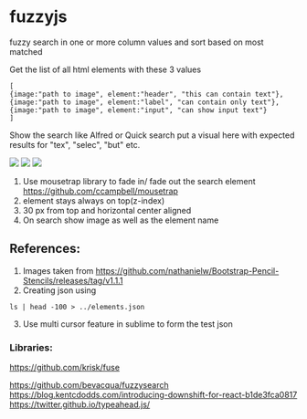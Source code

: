 # fuzzyjs
fuzzy search in one or more column values and sort based on most matched

Get the list of all html elements with these 3 values
```
[
{image:"path to image", element:"header", "this can contain text"},
{image:"path to image", element:"label", "can contain only text"},
{image:"path to image", element:"input", "can show input text"}
]
```

Show the search like Alfred or Quick search 
put a visual here with expected results for "tex", "selec", "but" etc.

![](https://github.com/cksachdev/fuzzyjs/wiki/images/ex1.png)
![](https://github.com/cksachdev/fuzzyjs/wiki/images/ex2.png)
![](https://github.com/cksachdev/fuzzyjs/wiki/images/ex3.png)


1. Use mousetrap library to fade in/ fade out the search element
https://github.com/ccampbell/mousetrap
2. element stays always on top(z-index)
3. 30 px from top and horizontal center aligned
4. On search show image as well as the element name




## References:
1. Images taken from https://github.com/nathanielw/Bootstrap-Pencil-Stencils/releases/tag/v1.1.1
2. Creating json using
```
ls | head -100 > ../elements.json
```
3. Use multi cursor feature in sublime to form the test json


### Libraries:

https://github.com/krisk/fuse

https://github.com/bevacqua/fuzzysearch
https://blog.kentcdodds.com/introducing-downshift-for-react-b1de3fca0817
https://twitter.github.io/typeahead.js/







